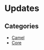 # Updates

## Categories

* [Camel](/recipes/io/quarkus/updates/camel)
* [Core](/recipes/io/quarkus/updates/core)


